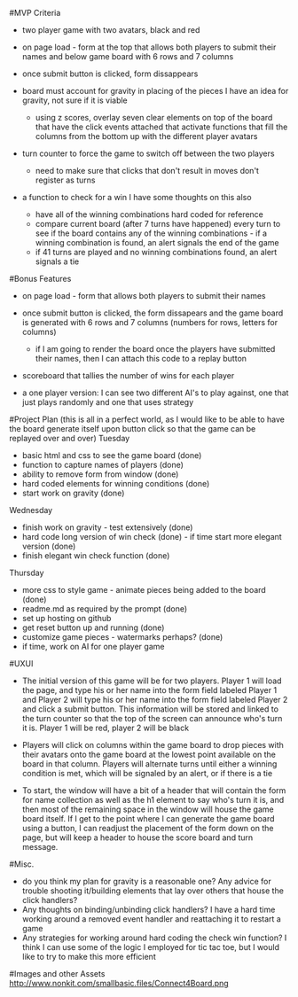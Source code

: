 #MVP Criteria

- two player game with two avatars, black and red 

- on page load - form at the top that allows both players to submit their names and below game board with 6 rows and 7 columns
- once submit button is clicked, form dissappears 

- board must account for gravity in placing of the pieces
  I have an idea for gravity, not sure if it is viable
  - using z scores, overlay seven clear elements on top of the board that have the click events attached that activate functions that fill the columns from the bottom up with the different player avatars

- turn counter to force the game to switch off between the two players
  - need to make sure that clicks that don't result in moves don't register as turns

- a function to check for a win
  I have some thoughts on this also
  - have all of the winning combinations hard coded for reference
  - compare current board (after 7 turns have happened) every turn to see if the board contains any of the winning combinations - if a winning combination is found, an alert signals the end of the game
  - if 41 turns are played and no winning combinations found, an alert signals a tie

#Bonus Features
- on page load - form that allows both players to submit their names

- once submit button is clicked, the form dissapears and the game board is generated with 6 rows and 7 columns (numbers for rows, letters for columns)
  - if I am going to render the board once the players have submitted their names, then I can attach this code to a replay button

- scoreboard that tallies the number of wins for each player

- a one player version: I can see two different AI's to play against, one that just plays randomly and one that uses strategy

#Project Plan
(this is all in a perfect world, as I would like to be able to have the board generate itself upon button click so that the game can be replayed over and over)
Tuesday
- basic html and css to see the game board (done)
- function to capture names of players (done)
- ability to remove form from window (done)
- hard coded elements for winning conditions (done)
- start work on gravity (done)

Wednesday
- finish work on gravity - test extensively (done)
- hard code long version of win check (done) - if time start more elegant version (done)
- finish elegant win check function (done)

Thursday
- more css to style game - animate pieces being added to the board (done)
- readme.md as required by the prompt (done)
- set up hosting on github
- get reset button up and running (done)
- customize game pieces - watermarks perhaps? (done)
- if time, work on AI for one player game

#UXUI
- The initial version of this game will be for two players. Player 1 will load the page, and type his or her name into the form field labeled Player 1 and Player 2 will type his or her name into the form field labeled Player 2 and click a submit button. This information will be stored and linked to the turn counter so that the top of the screen can announce who's turn it is. Player 1 will be red, player 2 will be black
- Players will click on columns within the game board to drop pieces with their avatars onto the game board at the lowest point available on the board in that column. Players will alternate turns until either a winning condition is met, which will be signaled by an alert, or if there is a tie

- To start, the window will have a bit of a header that will contain the form for name collection as well as the h1 element to say who's turn it is, and then most of the remaining space in the window will house the game board itself. If I get to the point where I can generate the game board using a button, I can readjust the placement of the form down on the page, but will keep a header to house the score board and turn message.

#Misc.
- do you think my plan for gravity is a reasonable one? Any advice for trouble shooting it/building elements that lay over others that house the click handlers?
- Any thoughts on binding/unbinding click handlers? I have a hard time working around a removed event handler and reattaching it to restart a game
- Any strategies for working around hard coding the check win function? I think I can use some of the logic I employed for tic tac toe, but I would like to try to make this more efficient

#Images and other Assets
http://www.nonkit.com/smallbasic.files/Connect4Board.png
